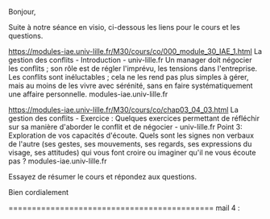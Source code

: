 Bonjour,

Suite à notre séance en visio, ci-dessous les liens pour le cours et les questions.

https://modules-iae.univ-lille.fr/M30/cours/co/000_module_30_IAE_1.html
La gestion des conflits - Introduction - univ-lille.fr
Un manager doit négocier les conflits ; son rôle est de régler l'imprévu, les tensions dans l'entreprise. Les conflits sont inéluctables ; cela ne les rend pas plus simples à gérer, mais au moins de les vivre avec sérénité, sans en faire systématiquement une affaire personnelle.
modules-iae.univ-lille.fr


https://modules-iae.univ-lille.fr/M30/cours/co/chap03_04_03.html
La gestion des conflits - Exercice : Quelques exercices permettant de réfléchir sur sa manière d'aborder le conflit et de négocier - univ-lille.fr
Point 3: Exploration de vos capacités d'écoute. Quels sont les signes non verbaux de l'autre (ses gestes, ses mouvements, ses regards, ses expressions du visage, ses attitudes) qui vous font croire ou imaginer qu'il ne vous écoute pas ?
modules-iae.univ-lille.fr


Essayez de résumer le cours et répondez aux questions.

Bien cordialement

============================================
mail 4 :